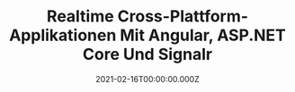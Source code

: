 ---
title: Realtime Cross-Plattform-Applikationen Mit Angular, ASP.NET Core Und Signalr
link: https://basta.net/user-interface/realtime-cross-plattform-applikationen-mit-angular-asp-net-core-und-signalr/
date: 2021-02-16T00:00:00.000Z
image: speaking.jpg
event: BASTA!
tags: [Angular,ASP.NET Core,SignalR]
slides: https://speakerdeck.com/fabiangosebrink/realtime-cross-plattform-apps-with-angular-asp-dot-net-core-and-signalr
category: talks
---